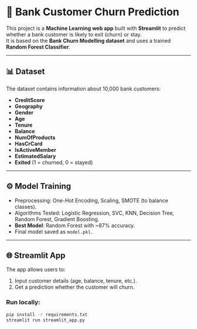 # 🏦 Bank Customer Churn Prediction

This project is a **Machine Learning web app** built with **Streamlit** to predict whether a bank customer is likely to exit (churn) or stay.  
It is based on the **Bank Churn Modelling dataset** and uses a trained **Random Forest Classifier**.

---

## 📊 Dataset
The dataset contains information about 10,000 bank customers:

- **CreditScore**
- **Geography**
- **Gender**
- **Age**
- **Tenure**
- **Balance**
- **NumOfProducts**
- **HasCrCard**
- **IsActiveMember**
- **EstimatedSalary**
- **Exited** (1 = churned, 0 = stayed)

---

## ⚙️ Model Training
- Preprocessing: One-Hot Encoding, Scaling, SMOTE (to balance classes).  
- Algorithms Tested: Logistic Regression, SVC, KNN, Decision Tree, Random Forest, Gradient Boosting.  
- **Best Model**: Random Forest with ~87% accuracy.  
- Final model saved as `model.pkl`.

---

## 🌐 Streamlit App
The app allows users to:
1. Input customer details (age, balance, tenure, etc.).
2. Get a prediction whether the customer will churn.  

### Run locally:
```bash
pip install -r requirements.txt
streamlit run streamlit_app.py

